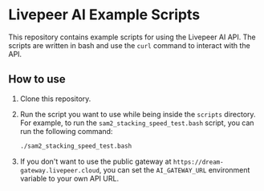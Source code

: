 # Livepeer AI Example Scripts

This repository contains example scripts for using the Livepeer AI API. The scripts are written in bash and use the `curl` command to interact with the API.

## How to use

1. Clone this repository.
2. Run the script you want to use while being inside the `scripts` directory. For example, to run the `sam2_stacking_speed_test.bash` script, you can run the following command:

   ```bash
   ./sam2_stacking_speed_test.bash
   ```

3. If you don't want to use the public gateway at `https://dream-gateway.livepeer.cloud`, you can set the `AI_GATEWAY_URL` environment variable to your own API URL.

